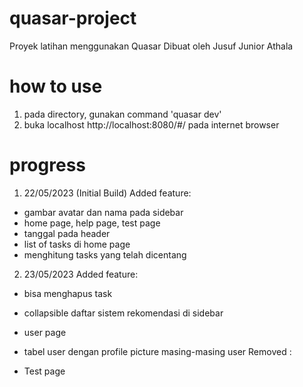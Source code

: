 # quasar-project

Proyek latihan menggunakan Quasar
Dibuat oleh Jusuf Junior Athala

# how to use

1. pada directory, gunakan command 'quasar dev'
2. buka localhost http://localhost:8080/#/ pada internet browser

# progress

1. 22/05/2023 (Initial Build)
   Added feature:

- gambar avatar dan nama pada sidebar
- home page, help page, test page
- tanggal pada header
- list of tasks di home page
- menghitung tasks yang telah dicentang

2. 23/05/2023
   Added feature:

- bisa menghapus task
- collapsible daftar sistem rekomendasi di sidebar
- user page
- tabel user dengan profile picture masing-masing user
  Removed :

- Test page
